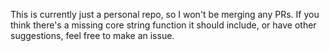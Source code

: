 This is currently just a personal repo, so I won't be merging any PRs.  If you think there's a missing core string function it should include, or have other suggestions, feel free to make an issue.
